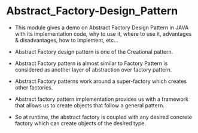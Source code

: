 # Abstract_Factory-Design_Pattern

- This module gives a demo on Abstract Factory Design Pattern in JAVA with its implementation code, why to use it, where to use it, advantages & disadvantages, how to implement, etc...

- Abstract Factory design pattern is one of the Creational pattern. 
- Abstract Factory pattern is almost similar to Factory Pattern is considered as another layer of abstraction over factory pattern.
- Abstract Factory patterns work around a super-factory which creates other factories.
- Abstract factory pattern implementation provides us with a framework that allows us to create objects that follow a general pattern. 
- So at runtime, the abstract factory is coupled with any desired concrete factory which can create objects of the desired type.
